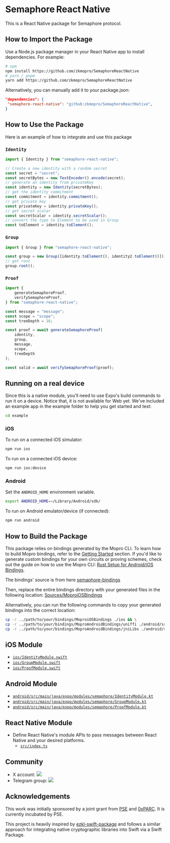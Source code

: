 # Semaphore React Native

This is a React Native package for Semaphore protocol.

## How to Import the Package

Use a Node.js package manager in your React Native app to install dependencies. For example:

```sh
# npm
npm install https://github.com/zkmopro/SemaphoreReactNative
# yarn / pnpm
yarn add https://github.com/zkmopro/SemaphoreReactNative
```

Alternatively, you can manually add it to your package.json:

```json
"dependencies": {
 "semaphore-react-native": "github:zkmopro/SemaphoreReactNative",
}
```

## How to Use the Package

Here is an example of how to integrate and use this package

### `Identity`

```ts
import { Identity } from "semaphore-react-native";

// Create a new identity with a random secret
const secret = "secret";
const secretBytes = new TextEncoder().encode(secret);
// generate an identity from privateKey
const identity = new Identity(secretBytes);
// get the identity commitment
const commitment = identity.commitment();
// get private key
const privateKey = identity.privateKey();
// get secret scalar
const secretScalar = identity.secretScalar();
// convert the type to Element to be used in Group
const toElement = identity.toElement();
```

### `Group`

```ts
import { Group } from "semaphore-react-native";

const group = new Group([identity.toElement(), identity2.toElement()]);
// get root
group.root();
```

### `Proof`

```ts
import {
    generateSemaphoreProof,
    verifySemaphoreProof,
} from "semaphore-react-native";

const message = "message";
const scope = "scope";
const treeDepth = 16;

const proof = await generateSemaphoreProof(
    identity,
    group,
    message,
    scope,
    treeDepth
);

const valid = await verifySemaphoreProof(proof);
```

## Running on a real device

Since this is a native module, you'll need to use Expo's build commands to run it on a device. Notice that, it is not available for Web yet.
We've included an example app in the example folder to help you get started and test:

```sh
cd example
```

### iOS

To run on a connected iOS simulator:

```sh
npm run ios
```

To run on a connected iOS device:

```sh
npm run ios:device
```

### Android

Set the `ANDROID_HOME` environment variable.

```sh
export ANDROID_HOME=~/Library/Android/sdk/
```

To run on Android emulator/device (if connected):

```sh
npm run android
```

## How to Build the Package

This package relies on bindings generated by the Mopro CLI.
To learn how to build Mopro bindings, refer to the [Getting Started](https://zkmopro.org/docs/getting-started) section.
If you'd like to generate custom bindings for your own circuits or proving schemes, check out the guide on how to use the Mopro CLI: [Rust Setup for Android/iOS Bindings](https://zkmopro.org/docs/setup/rust-setup).

The bindings' source is from here [semaphore-bindings](https://github.com/vivianjeng/semaphore-bindings)

Then, replace the entire bindings directory with your generated files in the following location: [Sources/MoproiOSBindings](Sources/MoproiOSBindings)

Alternatively, you can run the following commands to copy your generated bindings into the correct location:

```sh
cp -r ../path/to/your/bindings/MoproiOSBindings ./ios && \
cp -r ../path/to/your/bindings/MoproAndroidBindings/uniffi ./android/src/main/java && \
cp -r ../path/to/your/bindings/MoproAndroidBindings/jniLibs ./android/src/main
```

## iOS Module

- [`ios/IdentityModule.swift`](ios/IdentityModule.swift)
- [`ios/GroupModule.swift`](ios/GroupModule.swift)
- [`ios/ProofModule.swift`](ios/ProofModule.swift)

## Android Module

- [`android/src/main/java/expo/modules/semaphore/IdentityModule.kt`](android/src/main/java/expo/modules/semaphore/IdentityModule.kt)
- [`android/src/main/java/expo/modules/semaphore/GroupModule.kt`](android/src/main/java/expo/modules/semaphore/GroupModule.kt)
- [`android/src/main/java/expo/modules/semaphore/ProofModule.kt`](android/src/main/java/expo/modules/semaphore/ProofModule.kt)

## React Native Module

- Define React Native's module APIs to pass messages between React Native and your desired platforms.
    - [`src/index.ts`](src/index.ts)

## Community

- X account: <a href="https://twitter.com/zkmopro"><img src="https://img.shields.io/twitter/follow/zkmopro?style=flat-square&logo=x&label=zkmopro"></a>
- Telegram group: <a href="https://t.me/zkmopro"><img src="https://img.shields.io/badge/telegram-@zkmopro-blue.svg?style=flat-square&logo=telegram"></a>

## Acknowledgements

This work was initially sponsored by a joint grant from [PSE](https://pse.dev/) and [0xPARC](https://0xparc.org/). It is currently incubated by PSE.

This project is heavily inspired by [ezkl-swift-package](https://github.com/zkonduit/ezkl-swift-package) and follows a similar approach for integrating native cryptographic libraries into Swift via a Swift Package.
